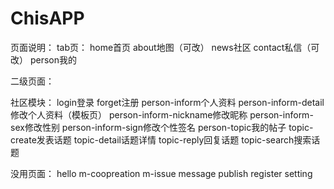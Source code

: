 # ChisAPP
页面说明：
tab页：
home首页
about地图（可改）
news社区
contact私信（可改）
person我的

二级页面：

社区模块：
login登录
forget注册
person-inform个人资料
person-inform-detail修改个人资料（模板页）
person-inform-nickname修改昵称
person-inform-sex修改性别
person-inform-sign修改个性签名
person-topic我的帖子
topic-create发表话题
topic-detail话题详情
topic-reply回复话题
topic-search搜索话题

没用页面：
hello
m-coopreation
m-issue
message
publish
register
setting


